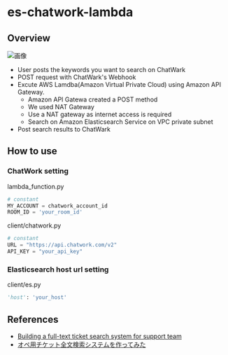 # es-chatwork-lambda

## Overview

![画像](https://github.com/y4e/es-chatwork-lambda/blob/master/images/ticket-search.png)

- User posts the keywords you want to search on ChatWark
- POST request with ChatWark's Webhook
- Excute AWS Lamdba(Amazon Virtual Private Cloud) using Amazon API Gateway.
  - Amazon API Gatewa created a POST method
  - We used NAT Gateway
  - Use a NAT gateway as internet access is required
  - Search on Amazon Elasticsearch Service on VPC private subnet
- Post search results to ChatWark

## How to use

### ChatWork setting 

lambda_function.py
```python
# constant
MY_ACCOUNT = chatwork_account_id
ROOM_ID = 'your_room_id'
```

client/chatwork.py
```python
# constant
URL = "https://api.chatwork.com/v2"
API_KEY = "your_api_key"
```

### Elasticsearch host url setting          
 
client/es.py
``` python
'host': 'your_host'
```

## References

- [Building a full-text ticket search system for support team](https://dev.classmethod.jp/cloud/full-text-ticket-search-system-for-support-team/)
- [オペ用チケット全文検索システムを作ってみた](https://dev.classmethod.jp/cloud/full-text-ticket-search-system-for-support-team-ja/)
